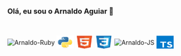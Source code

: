 ### Olá, eu sou o Arnaldo Aguiar 👋
<!--<div align="center">
  <a href="https://github.com/arnaldoaguiarp">
  <img height="180em" src="https://github-readme-stats.vercel.app/api?username=arnaldoaguiarp&show_icons=true&theme=dracula&include_all_commits=true&count_private=true"/>
  <img height="180em" src="https://github-readme-stats.vercel.app/api/top-langs/?username=arnaldoaguiarp&layout=compact&langs_count=7&theme=dracula"/>
</div>-->
##
<div style="display: inline_block"><br>
  <img align="center" alt="Arnaldo-Ruby" height="30" width="40" src="https://cdn.jsdelivr.net/gh/devicons/devicon/icons/ruby/ruby-original.svg">
    <img align="center" alt="Arnaldo-Python" height="30" width="40" src="https://raw.githubusercontent.com/devicons/devicon/master/icons/python/python-original.svg">
  <img align="center" alt="Arnaldo-HTML" height="30" width="40" src="https://raw.githubusercontent.com/devicons/devicon/master/icons/html5/html5-original.svg">
  <img align="center" alt="Arnaldo-CSS" height="30" width="40" src="https://raw.githubusercontent.com/devicons/devicon/master/icons/css3/css3-original.svg">
  <img align="center" alt="Arnaldo-JS" height="30" width="40" src="https://cdn.jsdelivr.net/gh/devicons/devicon/icons/javascript/javascript-original.svg">
  <img align="center" alt="Arnaldo-Ts" height="30" width="40" src="https://raw.githubusercontent.com/devicons/devicon/master/icons/typescript/typescript-plain.svg">
  <!--<img align="right" alt="Arnaldo-pic" height="150" style="border-radius:50px;" src="https://cdn.discordapp.com/attachments/745992449109000292/908190926332100648/download20211104000617.png">-->
</div>
  
  ##
 
<div> 

</div>

<!--
**arnaldoaguiarp/arnaldoaguiarp** is a ✨ _special_ ✨ repository because its `README.md` (this file) appears on your GitHub profile.

Here are some ideas to get you started:

- 🔭 I’m currently working on ...
- 🌱 I’m currently learning ...
- 👯 I’m looking to collaborate on ...
- 🤔 I’m looking for help with ...
- 💬 Ask me about ...
- 📫 How to reach me: ...
- 😄 Pronouns: ...
- ⚡ Fun fact: ...
-->
